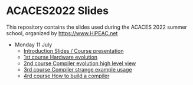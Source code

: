 # ACACES2022 Slides

This repository contains the slides used during the ACACES 2022 summer
school, organized by https://www.HiPEAC.net

* Monday 11 July
  * [Introduction Slides / Course presentation](2022-07-ACACES-HP-Charles-Intro.pdf)
  * [1st course Hardware evolution](2022-07-ACACES-HP-Charles-J1.pdf)
  * [2nd course Compiler evolution high level view](2022-07-ACACES-HP-Charles-J2.pdf)
  * [3rd course Compiler strange example usage](2022-07-ACACES-HP-Charles-J3.pdf)
  * [4rd course How to build a compiler](2022-07-ACACES-HP-Charles-J4.pdf)
